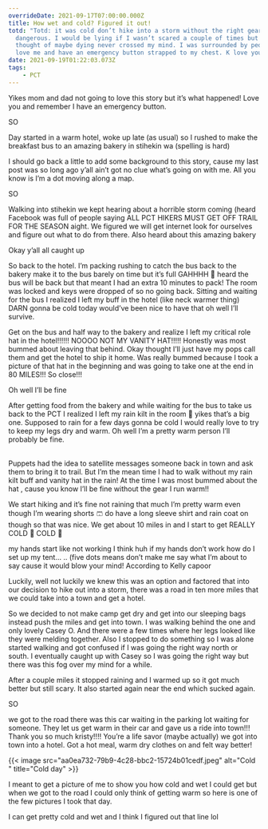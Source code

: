 ```yaml
---
overrideDate: 2021-09-17T07:00:00.000Z
title: How wet and cold? Figured it out!
totd: "Totd: it was cold don’t hike into a storm without the right gear it’s
  dangerous. I would be lying if I wasn’t scared a couple of times but the
  thought of maybe dying never crossed my mind. I was surrounded by people who
  love me and have an emergency button strapped to my chest. K love you"
date: 2021-09-19T01:22:03.073Z
tags: 
    - PCT
---
```

Yikes mom and dad not going to love this story but it’s what happened! Love you and remember I have an emergency button.



SO

Day started in a warm hotel, woke up late (as usual) so I rushed to make the breakfast bus to an amazing bakery in stihekin wa (spelling is hard)



I should go back a little to add some background to this story, cause my last post was so long ago y’all ain’t got no clue what’s going on with me. All you know is I’m a dot moving along a map.



SO

Walking into stihekin we kept hearing about a horrible storm coming (heard Facebook was full of people saying ALL PCT HIKERS MUST GET OFF TRAIL FOR THE SEASON aight. We figured we will get internet look for ourselves and figure out what to do from there. Also heard about this amazing bakery 

Okay y’all all caught up



So back to the hotel. I’m packing rushing to catch the bus back to the bakery make it to the bus barely on time but it’s full GAHHHH 🧐 heard the bus will be back but that meant I had an extra 10 minutes to pack! The room was locked and keys were dropped of so no going back. Sitting and waiting for the bus I realized I left my buff in the hotel (like neck warmer thing) DARN gonna be cold today would’ve been nice to have that oh well I’ll survive. 

Get on the bus and half way to the bakery and realize I left my critical role hat in the hotel!!!!!! NOOOO NOT MY VANITY HAT!!!!! Honestly was most bummed about leaving that behind. Okay thought I’ll just have my pops call them and get the hotel to ship it home. Was really bummed because I took a picture of that hat in the beginning and was going to take one at the end in 80 MILES!!! So close!!!

Oh well I’ll be fine



After getting food from the bakery and while waiting for the bus to take us back to the PCT I realized I left my rain kilt in the room 🥶 yikes that’s a big one. Supposed to rain for a few days gonna be cold I would really love to try to keep my legs dry and warm. Oh well I’m a pretty warm person I’ll probably be fine. 

\
Puppets had the idea to satellite messages someone back in town and ask them to bring it to trail. But I’m the mean time I had to walk without my rain kilt buff and vanity hat in the rain! At the time I was most bummed about the hat , cause you know I’ll be fine without the gear I run warm!!



We start hiking and it’s fine not raining that much I’m pretty warm even though I’m wearing shorts 🩳 do have a long sleeve shirt and rain coat on though so that was nice. We get about 10 miles in and I start to get REALLY COLD 🥶 COLD 🥶 

my hands start like not working I think huh if my hands don’t work how do I set up my tent… .. (five dots means don’t make me say what I’m about to say cause it would blow your mind! According to Kelly capoor 



Luckily, well not luckily we knew this was an option and factored that into our decision to hike out into a storm, there was a road in ten more miles that we could take into a town and get a hotel. 

So we decided to not make camp get dry and get into our sleeping bags instead push the miles and get into town. I was walking behind the one and only lovely Casey O. And there were a few times where her legs looked like they were melding together. Also I stopped to do something so I was alone started walking and got confused if I was going the right way north or south. I eventually caught up with Casey so I was going the right way but there was this fog over my mind for a while. 



After a couple miles it stopped raining and I warmed up so it got much better but still scary. It also started again near the end which sucked again. 



SO

we got to the road there was this car waiting in the parking lot waiting for someone. They let us get warm in their car and gave us a ride into town!!! Thank you so much kristy!!!! You’re a life savor (maybe actually) we got into town into a hotel. Got a hot meal, warm dry clothes on and felt way better!





{{< image src="aa0ea732-79b9-4c28-bbc2-15724b01cedf.jpeg" alt="Cold " title="Cold day" >}}

I meant to get a picture of me to show you how cold and wet I could get but when we got to the road I could only think of getting warm so here is one of the few pictures I took that day. 







I can get pretty cold and wet and I think I figured out that line lol